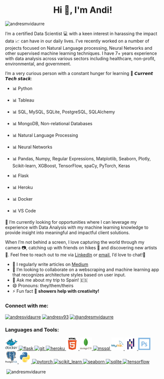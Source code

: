<h1 align="center">Hi 👋, I'm Andi!</h1>

<p align="left"> <img src="https://komarev.com/ghpvc/?username=andresmvidaurre&label=Profile%20views&color=0e75b6&style=flat" alt="andresmvidaurre" /> </p>

I’m a certified Data Scientist :computer: with a keen interest in harassing the impact data :chart_with_upwards_trend: can have in our daily lives. I’ve recently worked on a number of projects focused on Natural Language processing, Neural Networks and other supervised machine learning techniques. I have 7+ years experience with data analysis across various sectors including healthcare, non-profit, environmental, and government.

I’m a very curious person with a constant hunger for learning :memo: 𝘾𝙪𝙧𝙧𝙚𝙣𝙩 𝙏𝙚𝙘𝙝 𝙨𝙩𝙖𝙘𝙠:

- :bar_chart: Python

- :bar_chart: Tableau

- :bar_chart: SQL, MySQL, SQLite, PostgreSQL, SQLAlchemy

- :bar_chart: MongoDB, Non-relational Databases

- :bar_chart: Natural Language Processing

- :bar_chart: Neural Networks

- :bar_chart: Pandas, Numpy, Regular Expressions, Matplotlib, Seaborn, Plotly, Scikit-learn, XGBoost, TensorFlow, spaCy, PyTorch, Keras

- :bar_chart: Flask

- :bar_chart: Heroku

- :bar_chart: Docker

- :bar_chart: VS Code



:mag_right: I’m currently looking for opportunities where I can leverage my experience with Data Analysis with my machine learning knowledge to provide insight into meaningful and impactful client solutions.

When I’m not behind a screen, I love capturing the world through my camera :camera:, catching up with friends on hikes :mount_fuji: and discovering new artists :art:. Feel free to reach out to me via [LinkedIn](https://www.linkedin.com/in/andresvidaurre/) or [email](mailto:andresmvidaurre@gmail.com?subject=GitHub%20Reaching%20Out), I’d love to chat!:speech_balloon:

- 📝 I regularly write articles on [Medium](https://medium.com/@andresmvidaurre)
- 👯 I’m looking to collaborate on a webscraping and machine learning app that recognizes architecture styles based on user input.
- 💬 Ask me about my trip to Spain! :es:
- 😄 Pronouns: they/them/theirs
- ⚡ Fun fact :shower: **showers help with creativity!**

<h3 align="left">Connect with me:</h3>
<p align="left">
<a href="https://linkedin.com/in/andresvidaurre" target="blank"><img align="center" src="https://raw.githubusercontent.com/rahuldkjain/github-profile-readme-generator/master/src/images/icons/Social/linked-in-alt.svg" alt="andresvidaurre" height="30" width="40" /></a>
<a href="https://kaggle.com/andresv93" target="blank"><img align="center" src="https://raw.githubusercontent.com/rahuldkjain/github-profile-readme-generator/master/src/images/icons/Social/kaggle.svg" alt="andresv93" height="30" width="40" /></a>
<a href="https://medium.com/@andresmvidaurre" target="blank"><img align="center" src="https://raw.githubusercontent.com/rahuldkjain/github-profile-readme-generator/master/src/images/icons/Social/medium.svg" alt="@andresmvidaurre" height="30" width="40" /></a>
</p>

<h3 align="left">Languages and Tools:</h3>
<p align="left"> <a href="https://www.docker.com/" target="_blank" rel="noreferrer"> <img src="https://raw.githubusercontent.com/devicons/devicon/master/icons/docker/docker-original-wordmark.svg" alt="docker" width="40" height="40"/> </a> <a href="https://flask.palletsprojects.com/" target="_blank" rel="noreferrer"> <img src="https://www.vectorlogo.zone/logos/pocoo_flask/pocoo_flask-icon.svg" alt="flask" width="40" height="40"/> </a> <a href="https://git-scm.com/" target="_blank" rel="noreferrer"> <img src="https://www.vectorlogo.zone/logos/git-scm/git-scm-icon.svg" alt="git" width="40" height="40"/> </a> <a href="https://heroku.com" target="_blank" rel="noreferrer"> <img src="https://www.vectorlogo.zone/logos/heroku/heroku-icon.svg" alt="heroku" width="40" height="40"/> </a> <a href="https://www.w3.org/html/" target="_blank" rel="noreferrer"> <img src="https://raw.githubusercontent.com/devicons/devicon/master/icons/html5/html5-original-wordmark.svg" alt="html5" width="40" height="40"/> </a> <a href="https://www.mongodb.com/" target="_blank" rel="noreferrer"> <img src="https://raw.githubusercontent.com/devicons/devicon/master/icons/mongodb/mongodb-original-wordmark.svg" alt="mongodb" width="40" height="40"/> </a> <a href="https://www.microsoft.com/en-us/sql-server" target="_blank" rel="noreferrer"> <img src="https://www.svgrepo.com/show/303229/microsoft-sql-server-logo.svg" alt="mssql" width="40" height="40"/> </a> <a href="https://www.mysql.com/" target="_blank" rel="noreferrer"> <img src="https://raw.githubusercontent.com/devicons/devicon/master/icons/mysql/mysql-original-wordmark.svg" alt="mysql" width="40" height="40"/> </a> <a href="https://pandas.pydata.org/" target="_blank" rel="noreferrer"> <img src="https://raw.githubusercontent.com/devicons/devicon/2ae2a900d2f041da66e950e4d48052658d850630/icons/pandas/pandas-original.svg" alt="pandas" width="40" height="40"/> </a> <a href="https://www.photoshop.com/en" target="_blank" rel="noreferrer"> <img src="https://raw.githubusercontent.com/devicons/devicon/master/icons/photoshop/photoshop-line.svg" alt="photoshop" width="40" height="40"/> </a> <a href="https://www.postgresql.org" target="_blank" rel="noreferrer"> <img src="https://raw.githubusercontent.com/devicons/devicon/master/icons/postgresql/postgresql-original-wordmark.svg" alt="postgresql" width="40" height="40"/> </a> <a href="https://www.python.org" target="_blank" rel="noreferrer"> <img src="https://raw.githubusercontent.com/devicons/devicon/master/icons/python/python-original.svg" alt="python" width="40" height="40"/> </a> <a href="https://pytorch.org/" target="_blank" rel="noreferrer"> <img src="https://www.vectorlogo.zone/logos/pytorch/pytorch-icon.svg" alt="pytorch" width="40" height="40"/> </a> <a href="https://scikit-learn.org/" target="_blank" rel="noreferrer"> <img src="https://upload.wikimedia.org/wikipedia/commons/0/05/Scikit_learn_logo_small.svg" alt="scikit_learn" width="40" height="40"/> </a> <a href="https://seaborn.pydata.org/" target="_blank" rel="noreferrer"> <img src="https://seaborn.pydata.org/_images/logo-mark-lightbg.svg" alt="seaborn" width="40" height="40"/> </a> <a href="https://www.sqlite.org/" target="_blank" rel="noreferrer"> <img src="https://www.vectorlogo.zone/logos/sqlite/sqlite-icon.svg" alt="sqlite" width="40" height="40"/> </a> <a href="https://www.tensorflow.org" target="_blank" rel="noreferrer"> <img src="https://www.vectorlogo.zone/logos/tensorflow/tensorflow-icon.svg" alt="tensorflow" width="40" height="40"/> </a> </p>

<p>&nbsp;<img align="center" src="https://github-readme-stats.vercel.app/api?username=andresmvidaurre&show_icons=true&locale=en" alt="andresmvidaurre" /></p>
